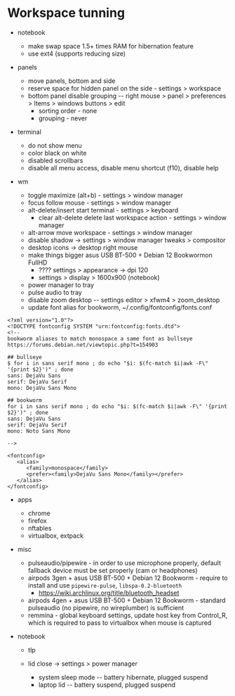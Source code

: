 # Workspace tunning

* notebook
  * make swap space 1.5+ times RAM for hibernation feature
  * use ext4 (supports reducing size)

* panels
  * move panels, bottom and side
  * reserve space for hidden panel on the side - settings > workspace
  * bottom panel disable grouping -- right mouse > panel > preferences > Items > windows buttons > edit
    * sorting order - none
    * grouping - never

* terminal
  * do not show menu
  * color black on white
  * disabled scrollbars
  * disable all menu access, disable menu shortcut (f10), disable help

* wm
  * toggle maximize (alt+b) - settings > window manager
  * focus follow mouse - settings > window manager 
  * alt-delete/insert start terminal - settings > keyboard
    * clear alt-delete delete last workspace action - settings > window manager
  * alt-arrow move workspace - settings > window manager
  * disable shadow -> settings > window manager tweaks > compositor
  * desktop icons -> desktop right mouse
  * make things bigger  asus USB BT-500 + Debian 12 Bookwormon FullHD
    * ???? settings > appearance -> dpi 120
    * settings > display > 1600x900 (notebook)
  * power manager to tray
  * pulse audio to tray
  * disable zoom desktop -- settings editor > xfwm4 > zoom_desktop
  * update font alias for bookworm, ~/.config/fontconfig/fonts.conf
```
<?xml version="1.0"?>
<!DOCTYPE fontconfig SYSTEM "urn:fontconfig:fonts.dtd">
<!--
bookworm aliases to match monospace a same font as bullseye
https://forums.debian.net/viewtopic.php?t=154903

## bullseye
$ for i in sans serif mono ; do echo "$i: $(fc-match $i|awk -F\" '{print $2}')" ; done
sans: DejaVu Sans
serif: DejaVu Serif
mono: DejaVu Sans Mono

## bookworm
for i in sans serif mono ; do echo "$i: $(fc-match $i|awk -F\" '{print $2}')" ; done
sans: DejaVu Sans
serif: DejaVu Serif
mono: Noto Sans Mono

-->

<fontconfig>
   <alias>
      <family>monospace</family>
      <prefer><family>DejaVu Sans Mono</family></prefer>
   </alias>
</fontconfig>
```

* apps
  * chrome
  * firefox
  * nftables
  * virtualbox, extpack

* misc
  * pulseaudio/pipewire - in order to use microphone properly, default fallback device must be set properly (cam or headphones)
  * airpods 3gen + asus USB BT-500 + Debian 12 Bookworm - require to install and use `pipewire-pulse`, `libspa-0.2-bluetooth`
    * https://wiki.archlinux.org/title/bluetooth_headset
  * airpods 4gen + asus USB BT-500 + Debian 12 Bookworm - standard pulseaudio (no pipewire, no wireplumber) is sufficient
  * remmina - global keyboard settings, update host key from Control_R, which is required to pass to virtualbox when mouse is captured

* notebook
  * tlp
  
  * lid close -> settings > power manager
    * system sleep mode -- battery hibernate, plugged suspend
    * laptop lid -- battery suspend, plugged suspend
